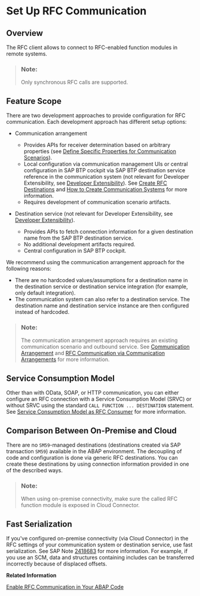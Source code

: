 <!-- loiob4eaa0a21db044248d684019cbe9cc5f -->

# Set Up RFC Communication



<a name="loiob4eaa0a21db044248d684019cbe9cc5f__section_kl2_c3z_qsb"/>

## Overview

The RFC client allows to connect to RFC-enabled function modules in remote systems.

> ### Note:  
> Only synchronous RFC calls are supported.



<a name="loiob4eaa0a21db044248d684019cbe9cc5f__section_fpg_23z_qsb"/>

## Feature Scope

There are two development approaches to provide configuration for RFC communication. Each development approach has different setup options:

-   Communication arrangement
    -   Provides APIs for receiver determination based on arbitrary properties \(see [Define Specific Properties for Communication Scenarios](define-specific-properties-for-communication-scenarios-fae8f0f.md)\).
    -   Local configuration via communication management UIs or central configuration in SAP BTP cockpit via SAP BTP destination service reference in the communication system \(not relevant for Developer Extensibility, see [Developer Extensibility](https://help.sap.com/viewer/6aa39f1ac05441e5a23f484f31e477e7/latest/en-US/e1059ff581854a699f15734049f14293.html)\). See [Create RFC Destinations](https://help.sap.com/docs/BTP/65de2977205c403bbc107264b8eccf4b/9b3cc683cca944bd98346bef3181630e.html) and [How to Create Communication Systems](https://help.sap.com/docs/BTP/65de2977205c403bbc107264b8eccf4b/c2234acd55774ebcbedb66744199273e.html) for more information.
    -   Requires development of communication scenario artifacts.

-   Destination service \(not relevant for Developer Extensibility, see [Developer Extensibility](https://help.sap.com/viewer/6aa39f1ac05441e5a23f484f31e477e7/latest/en-US/e1059ff581854a699f15734049f14293.html)\).
    -   Provides APIs to fetch connection information for a given destination name from the SAP BTP destination service.
    -   No additional development artifacts required.
    -   Central configuration in SAP BTP cockpit.


We recommend using the communication arrangement approach for the following reasons:

-   There are no hardcoded values/assumptions for a destination name in the destination service or destination service integration \(for example, only default integration\).
-   The communication system can also refer to a destination service. The destination name and destination service instance are then configured instead of hardcoded.

> ### Note:  
> The communication arrangement approach requires an existing communication scenario and outbound service. See [Communication Arrangement](communication-management-5b8ff39.md#loio201de48e2f57404e9222181b019eff14) and [RFC Communication via Communication Arrangements](rfc-communication-via-communication-arrangements-fadc4a2.md) for more information.



<a name="loiob4eaa0a21db044248d684019cbe9cc5f__section_aqf_sjz_qsb"/>

## Service Consumption Model

Other than with OData, SOAP, or HTTP communication, you can either configure an RFC connection with a Service Consumption Model \(SRVC\) or without SRVC using the standard `CALL FUNCTION ... DESTINATION` statement. See [Service Consumption Model as RFC Consumer](service-consumption-model-as-rfc-consumer-a69e99c.md) for more information.



<a name="loiob4eaa0a21db044248d684019cbe9cc5f__section_pfv_vjz_qsb"/>

## Comparison Between On-Premise and Cloud

There are no `SM59`-managed destinations \(destinations created via SAP transaction `SM59`\) available in the ABAP environment. The decoupling of code and configuration is done via generic RFC destinations. You can create these destinations by using connection information provided in one of the described ways.

> ### Note:  
> When using on-premise connectivity, make sure the called RFC function module is exposed in Cloud Connector.



<a name="loiob4eaa0a21db044248d684019cbe9cc5f__section_qzt_hkz_qsb"/>

## Fast Serialization

If you've configured on-premise connectivity \(via Cloud Connector\) in the RFC settings of your communication system or destination service, use fast serialization. See SAP Note [2418683](https://launchpad.support.sap.com/#/notes/2418683) for more information. For example, if you use an SCM, data and structures containing includes can be transferred incorrectly because of displaced offsets.

**Related Information**  


[Enable RFC Communication in Your ABAP Code](enable-rfc-communication-in-your-abap-code-bbbd142.md)

